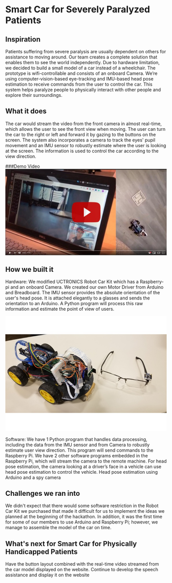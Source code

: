 # Smart Car for Severely Paralyzed Patients

## Inspiration
Patients suffering from severe paralysis are usually dependent on others for assistance to moving around. Our team creates a complete solution that enables them to see the world independently. Due to hardware limitation, we decided to build a small model of a car instead of a wheelchair. The prototype is wifi-controllable and consists of an onboard Camera. We’re using computer-vision-based eye-tracking and IMU-based head pose estimation to receive commands from the user to control the car. This system helps paralyze people to physically interact with other people and explore their surroundings.

## What it does
The car would stream the video from the front camera in almost real-time, which allows the user to see the front view when moving. The user can turn the car to the right or left and forward it by gazing to the buttons on the screen. The system also incorporates a camera to track the eyes' pupil movement and an IMU sensor to robustly estimate where the user is looking at the screen. The information is used to control the car according to the view direction.

###Demo Video
[![Watch the video](Images/thumbnail.jpg)](https://www.youtube.com/watch?v=Up2wYwDFijQ)

## How we built it
Hardware: We modified UCTRONICS Robot Car Kit which has a Raspberry-pi and an onboard Camera. We created our own Motor Driver from Arduino and Breadboard. The IMU sensor provides the absolute orientation of the user's head pose. It is attached elegantly to a glasses and sends the orientation to an Arduino. A Python program will process this raw information and estimate the point of view of users.

![Smart Car with Camera onboard (left), IMU sensor capture headpose for process (right)](Images/car_IMU.jpg)

Software: We have 1 Python program that handles data processing, including the data from the IMU sensor and from Camera to robustly estimate user view direction. This program will send commands to the Raspberry Pi. We have 2 other software programs embedded in the Raspberry Pi, which will stream the camera to the remote machine. For head pose estimation, the camera looking at a driver’s face in a vehicle can use head pose estimation to control the vehicle. Head pose estimation using Arduino and a spy camera

## Challenges we ran into
We didn't expect that there would some software restriction in the Robot Car Kit we purchased that made it difficult for us to implement the ideas we planned at the beginning of the hackathon. In addition, it was the first time for some of our members to use Arduino and Raspberry Pi; however, we manage to assemble the model of the car on time.

## What's next for Smart Car for Physically Handicapped Patients
Have the button layout combined with the real-time video streamed from the car model displayed on the website.
Continue to develop the speech assistance and display it on the website

